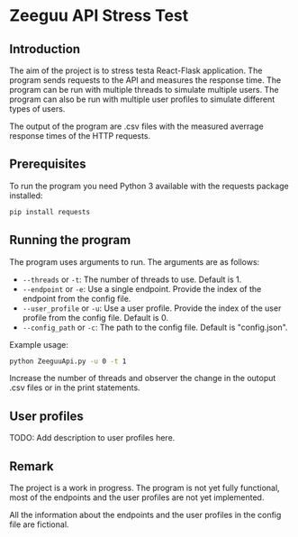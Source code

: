 # Zeeguu API Stress Test

## Introduction

The aim of the project is to stress testa React-Flask application. The program sends requests to the API and measures the response time. The program can be run with multiple threads to simulate multiple users. The program can also be run with multiple user profiles to simulate different types of users.

The output of the program are .csv files with the measured averrage response times of the HTTP requests.

## Prerequisites

To run the program you need Python 3 available with the requests package installed:

```bash
pip install requests
```

## Running the program

The program uses arguments to run. The arguments are as follows:

- `--threads` or `-t`: The number of threads to use. Default is 1.
- `--endpoint` or `-e`: Use a single endpoint. Provide the index of the endpoint from the config file.
- `--user_profile` or `-u`: Use a user profile. Provide the index of the user profile from the config file. Default is 0.
- `--config_path` or `-c`: The path to the config file. Default is "config.json".

Example usage:

```bash
python ZeeguuApi.py -u 0 -t 1
```

Increase the number of threads and observer the change in the outoput .csv files or in the print statements.

## User profiles

TODO:
Add description to user profiles here.

## Remark

The project is a work in progress. The program is not yet fully functional, most of the endpoints and the user profiles are not yet implemented.

All the information about the endpoints and the user profiles in the config file are fictional.
